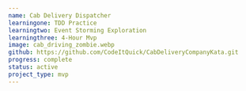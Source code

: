 ```yaml
---
name: Cab Delivery Dispatcher
learningone: TDD Practice
learningtwo: Event Storming Exploration
learningthree: 4-Hour Mvp
image: cab_driving_zombie.webp
github: https://github.com/CodeItQuick/CabDeliveryCompanyKata.git  
progress: complete
status: active
project_type: mvp
---
```

